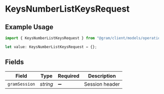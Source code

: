 # KeysNumberListKeysRequest

## Example Usage

```typescript
import { KeysNumberListKeysRequest } from "@gram/client/models/operations";

let value: KeysNumberListKeysRequest = {};
```

## Fields

| Field              | Type               | Required           | Description        |
| ------------------ | ------------------ | ------------------ | ------------------ |
| `gramSession`      | *string*           | :heavy_minus_sign: | Session header     |